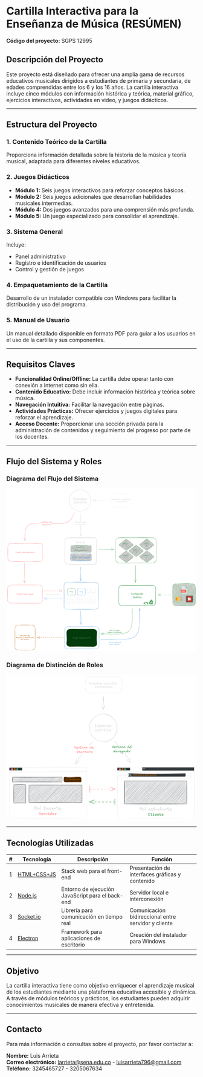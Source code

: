 # Cartilla Interactiva para la Enseñanza de Música (RESÚMEN)

**Código del proyecto:** SGPS 12995

## Descripción del Proyecto

Este proyecto está diseñado para ofrecer una amplia gama de recursos educativos musicales dirigidos a estudiantes de primaria y secundaria, de edades comprendidas entre los 6 y los 16 años. La cartilla interactiva incluye cinco módulos con información histórica y teórica, material gráfico, ejercicios interactivos, actividades en video, y juegos didácticos.

---

## Estructura del Proyecto

### 1. Contenido Teórico de la Cartilla

Proporciona información detallada sobre la historia de la música y teoría musical, adaptada para diferentes niveles educativos.

### 2. Juegos Didácticos

- **Módulo 1:** Seis juegos interactivos para reforzar conceptos básicos.
- **Módulo 2:** Seis juegos adicionales que desarrollan habilidades musicales intermedias.
- **Módulo 4:** Dos juegos avanzados para una comprensión más profunda.
- **Módulo 5:** Un juego especializado para consolidar el aprendizaje.

### 3. Sistema General

Incluye:

- Panel administrativo
- Registro e identificación de usuarios
- Control y gestión de juegos

### 4. Empaquetamiento de la Cartilla

Desarrollo de un instalador compatible con Windows para facilitar la distribución y uso del programa.

### 5. Manual de Usuario

Un manual detallado disponible en formato PDF para guiar a los usuarios en el uso de la cartilla y sus componentes.

---

## Requisitos Claves

- **Funcionalidad Online/Offline:** La cartilla debe operar tanto con conexión a internet como sin ella.
- **Contenido Educativo:** Debe incluir información histórica y teórica sobre música.
- **Navegación Intuitiva:** Facilitar la navegación entre páginas.
- **Actividades Prácticas:** Ofrecer ejercicios y juegos digitales para reforzar el aprendizaje.
- **Acceso Docente:** Proporcionar una sección privada para la administración de contenidos y seguimiento del progreso por parte de los docentes.

---

## Flujo del Sistema y Roles

### Diagrama del Flujo del Sistema

![Diagrama del flujo del sistema](./doc/system-flow.png)

### Diagrama de Distinción de Roles

![Diagrama de distinción de roles](./doc/role-distintion.png)

---

## Tecnologías Utilizadas

| # | Tecnología | Descripción | Función |
|---|------------|-------------|---------|
| 1 | [HTML+CSS+JS](https://developer.mozilla.org/es/docs/Learn/HTML) | Stack web para el front-end | Presentación de interfaces gráficas y contenido |
| 2 | [Node.js](https://nodejs.org/) | Entorno de ejecución JavaScript para el back-end | Servidor local e interconexión |
| 3 | [Socket.io](https://socket.io/) | Librería para comunicación en tiempo real | Comunicación bidireccional entre servidor y cliente |
| 4 | [Electron](https://www.electronjs.org/) | Framework para aplicaciones de escritorio | Creación del instalador para Windows |

---

## Objetivo

La cartilla interactiva tiene como objetivo enriquecer el aprendizaje musical de los estudiantes mediante una plataforma educativa accesible y dinámica. A través de módulos teóricos y prácticos, los estudiantes pueden adquirir conocimientos musicales de manera efectiva y entretenida.

---

## Contacto

Para más información o consultas sobre el proyecto, por favor contactar a:

**Nombre:** Luis Arrieta  
**Correo electrónico:** <larrieta@sena.edu.co> - <luisarrieta796@gmail.com>  
**Teléfono:** 3245465727 - 3205067634
